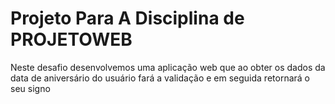 # Projeto Para A Disciplina de PROJETOWEB
Neste desafio desenvolvemos uma aplicação web que ao obter os dados da data de aniversário do usuário fará a validação e em seguida retornará o seu signo

